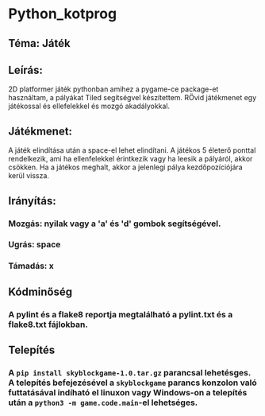 # Python_kotprog

## Téma: Játék

## Leírás:

2D platformer játék pythonban amihez a pygame-ce package-et használtam, a pályákat Tiled segítségvel készítettem. RÖvid játékmenet egy játékossal és ellefelekkel és mozgó akadályokkal.

## Játékmenet:

A játék elindítása után a space-el lehet elindítani. A játékos 5 életerő ponttal rendelkezik, ami ha ellenfelekkel érintkezik vagy ha leesik a pályáról, akkor csökken. Ha a játékos meghalt, akkor a jelenlegi pálya kezdőpozíciójára kerül vissza.

## Irányítás:

### Mozgás: nyilak vagy a 'a' és 'd' gombok segítségével.

### Ugrás: space

### Támadás: x

## Kódminőség

### A pylint és a flake8 reportja megtalálható a pylint.txt és a flake8.txt fájlokban.

## Telepítés

### A `pip install skyblockgame-1.0.tar.gz` parancsal lehetésges. A telepítés befejezésével a `skyblockgame` parancs konzolon való futtatásával indíható el linuxon vagy Windows-on a telepítés után a `python3 -m game.code.main`-el lehetséges.
